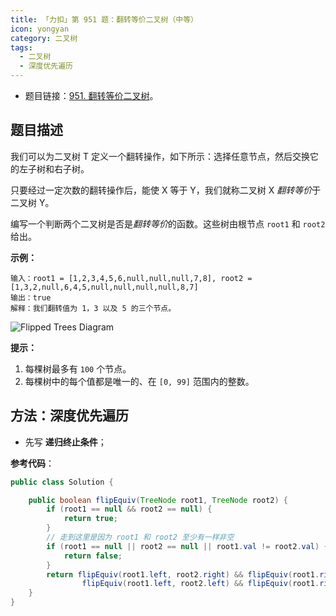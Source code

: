 ```yaml
---
title: 「力扣」第 951 题：翻转等价二叉树（中等）
icon: yongyan
category: 二叉树
tags:
  - 二叉树
  - 深度优先遍历
---
```


- 题目链接：[951. 翻转等价二叉树](https://leetcode-cn.com/problems/flip-equivalent-binary-trees/)。

## 题目描述

我们可以为二叉树 T 定义一个翻转操作，如下所示：选择任意节点，然后交换它的左子树和右子树。

只要经过一定次数的翻转操作后，能使 X 等于 Y，我们就称二叉树 X *翻转等价*于二叉树 Y。

编写一个判断两个二叉树是否是*翻转等价*的函数。这些树由根节点 `root1` 和 `root2` 给出。

**示例：**

```
输入：root1 = [1,2,3,4,5,6,null,null,null,7,8], root2 = [1,3,2,null,6,4,5,null,null,null,null,8,7]
输出：true
解释：我们翻转值为 1，3 以及 5 的三个节点。
```

![Flipped Trees Diagram](https://assets.leetcode.com/uploads/2018/11/29/tree_ex.png)

**提示：**

1. 每棵树最多有 `100` 个节点。
2. 每棵树中的每个值都是唯一的、在 `[0, 99]` 范围内的整数。

## 方法：深度优先遍历

- 先写 **递归终止条件**；

**参考代码**：

```Java []
public class Solution {

    public boolean flipEquiv(TreeNode root1, TreeNode root2) {
        if (root1 == null && root2 == null) {
            return true;
        }
        // 走到这里是因为 root1 和 root2 至少有一样非空
        if (root1 == null || root2 == null || root1.val != root2.val) {
            return false;
        }
        return flipEquiv(root1.left, root2.right) && flipEquiv(root1.right, root2.left) ||
                flipEquiv(root1.left, root2.left) && flipEquiv(root1.right, root2.right);
    }
}
```
